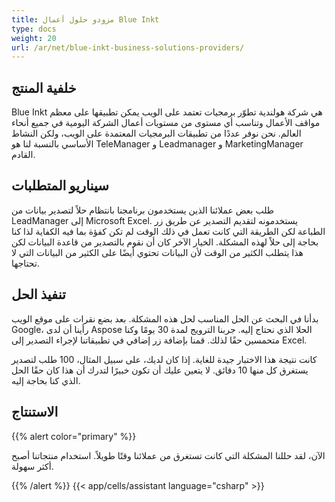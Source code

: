 ```yaml
---
title: مزودو حلول أعمال Blue Inkt
type: docs
weight: 20
url: /ar/net/blue-inkt-business-solutions-providers/
---
```


## **خلفية المنتج**
Blue Inkt هي شركة هولندية تطوّر برمجيات تعتمد على الويب يمكن تطبيقها على معظم مواقف الأعمال وتناسب أي مستوى من مستويات أعمال الشركة اليومية في جميع أنحاء العالم. نحن نوفر عددًا من تطبيقات البرمجيات المعتمدة على الويب، ولكن النشاط الأساسي بالنسبة لنا هو TeleManager و Leadmanager و MarketingManager القادم.
## **سيناريو المتطلبات**
طلب بعض عملائنا الذين يستخدمون برنامجنا بانتظام حلاً لتصدير بيانات من LeadManager إلى Microsoft Excel. يستخدمونه لتقديم التصدير عن طريق زر الطباعة لكن الطريقة التي كانت تعمل في ذلك الوقت لم تكن كفؤة بما فيه الكفاية لذا كنا بحاجة إلى حلاً لهذه المشكلة. الخيار الآخر كان أن نقوم بالتصدير من قاعدة البيانات لكن هذا يتطلب الكثير من الوقت لأن البيانات تحتوي أيضًا على الكثير من البيانات التي لا تحتاجها.
## **تنفيذ الحل**
بدأنا في البحث عن الحل المناسب لحل هذه المشكلة. بعد بضع نقرات على موقع الويب Google، رأينا أن لدى Aspose الحلا الذي نحتاج إليه. جربنا الترويج لمدة 30 يومًا وكنا متحمسين حقًا لذلك. قمنا بإضافة زر إضافي في تطبيقاتنا لإجراء التصدير إلى Excel.

كانت نتيجة هذا الاختبار جيدة للغاية. إذا كان لديك، على سبيل المثال، 100 طلب لتصدير يستغرق كل منها 10 دقائق. لا يتعين عليك أن تكون خبيرًا لتدرك أن هذا كان حقًا الحل الذي كنا بحاجة إليه.
## **الاستنتاج**
{{% alert color="primary" %}} 

الآن، لقد حللنا المشكلة التي كانت تستغرق من عملائنا وقتًا طويلاً. استخدام منتجاتنا أصبح أكثر سهولة. 

{{% /alert %}}
{{< app/cells/assistant language="csharp" >}}
